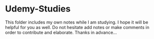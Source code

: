 # Udemy-Studies
This folder includes my own notes while I am studying. I hope it will be helpful for you as well. 
Do not hesitate add notes or make comments in order to contribute and elaborate.
Thanks in advance...
